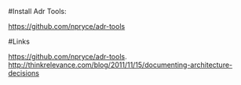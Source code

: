 
#Install Adr Tools:

https://github.com/npryce/adr-tools

#Links

https://github.com/npryce/adr-tools.
http://thinkrelevance.com/blog/2011/11/15/documenting-architecture-decisions